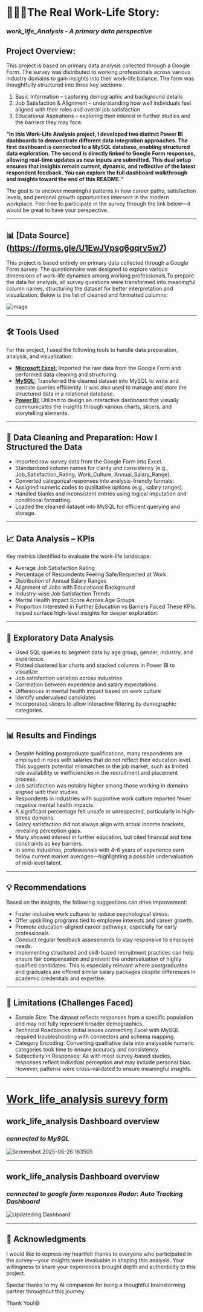 # 🧑🏻‍💼**The Real Work-Life Story:** 
### *work_life_Analysis - A primary data perspective*

## Project Overview:
This project is based on primary data analysis collected through a Google Form. The survey was distributed to working professionals across various industry domains to gain insights into their work-life balance. The form was thoughtfully structured into three key sections:
1.	Basic Information – capturing demographic and background details
2.	Job Satisfaction & Alignment – understanding how well individuals feel aligned with their roles and overall job satisfaction
3.	Educational Aspirations – exploring their interest in further studies and the barriers they may face.

**“In this Work-Life Analysis project, I developed two distinct Power BI dashboards to demonstrate different data integration approaches. The first dashboard is connected to a MySQL database, enabling structured data exploration. The second is directly linked to Google Form responses, allowing real-time updates as new inputs are submitted.
This dual setup ensures that insights remain current, dynamic, and reflective of the latest respondent feedback.
You can explore the full dashboard walkthrough and insights toward the end of this README.”** 

The goal is to uncover meaningful patterns in how career paths, satisfaction levels, and personal growth opportunities intersect in the modern workplace. Feel free to participate in the survey through the link below—it would be great to have your perspective.


---

## 📊 [Data Source] (https://forms.gle/U1EwJVpsg6gqrv5w7)
This project is based entirely on primary data collected through a Google Form survey. The questionnaire was designed to explore various dimensions of work-life dynamics among working professionals.To prepare the data for analysis, all survey questions were transformed into meaningful column names, structuring the dataset for better interpretation and visualization. Below is the list of cleaned and formatted columns:

![image](https://github.com/user-attachments/assets/f93b153f-91e3-41d7-b901-4081d85a6fdc)



---

## 🛠️ Tools Used
For this project, I used the following tools to handle data preparation, analysis, and visualization:
- **<ins>Microsoft Excel:</ins>** Imported the raw data from the Google Form and performed data cleaning and structuring.
- **<ins>MySQL:</ins>** Transferred the cleaned dataset into MySQL to write and execute queries efficiently. It was also used to manage and store the structured data in a relational database.
- **<ins>Power BI:</ins>** Utilized to design an interactive dashboard that visually communicates the insights through various charts, slicers, and storytelling elements.

---

## 🧹 Data Cleaning and Preparation: How I Structured the Data
-	Imported raw survey data from the Google Form into Excel.
-	Standardized column names for clarity and consistency (e.g., Job_Satisfaction_Rating, Work_Culture, Annual_Salary_Range).
-	Converted categorical responses into analysis-friendly formats:
-	Assigned numeric codes to qualitative options (e.g., salary ranges).
-	Handled blanks and inconsistent entries using logical imputation and conditional formatting.
-	Loaded the cleaned dataset into MySQL for efficient querying and storage.

---

## 📈 Data Analysis – KPIs
Key metrics identified to evaluate the work-life landscape:
-	Average Job Satisfaction Rating
-	Percentage of Respondents Feeling Safe/Respected at Work
- Distribution of Annual Salary Ranges
-	Alignment of Jobs with Educational Background
-	Industry-wise Job Satisfaction Trends
-	Mental Health Impact Score Across Age Groups
-	Proportion Interested in Further Education vs Barriers Faced
These KPIs helped surface high-level insights for deeper exploration.

---

## 🔎 Exploratory Data Analysis
-	Used SQL queries to segment data by age group, gender, industry, and experience.
-	Plotted clustered bar charts and stacked columns in Power BI to visualize:
-	Job satisfaction variation across industries
-	Correlation between experience and salary expectations
-	Differences in mental health impact based on work culture
-	Identify undervalued candidates 
-	Incorporated slicers to allow interactive filtering by demographic categories.


---

## 📊 Results and Findings
-	Despite holding postgraduate qualifications, many respondents are employed in roles with salaries that do not reflect their education level. This suggests potential mismatches in the job market, such as limited role availability or inefficiencies in the recruitment and placement process.
-	Job satisfaction was notably higher among those working in domains aligned with their studies.
-	Respondents in industries with supportive work culture reported fewer negative mental health impacts.
-	A significant percentage felt unsafe or unrespected, particularly in high-stress domains.
-	Salary satisfaction did not always align with actual income brackets, revealing perception gaps.
-	Many showed interest in further education, but cited financial and time constraints as key barriers.
-	In some industries, professionals with 4–6 years of experience earn below current market averages—highlighting a possible undervaluation of mid-level talent.

---

## 💡 Recommendations
Based on the insights, the following suggestions can drive improvement:
-	Foster inclusive work cultures to reduce psychological stress.
-	Offer upskilling programs tied to employee interests and career growth.
-	Promote education-aligned career pathways, especially for early professionals.
-	Conduct regular feedback assessments to stay responsive to employee needs.
-	Implementing structured and skill-based recruitment practices can help ensure fair compensation and prevent the undervaluation of highly qualified candidates. This is especially relevant where postgraduates and graduates are offered similar salary packages despite differences in academic credentials and expertise.

---

## 🚧 Limitations (Challenges Faced)
-	Sample Size: The dataset reflects responses from a specific population and may not fully represent broader demographics.
-	Technical Roadblocks: Initial issues connecting Excel with MySQL required troubleshooting with connectors and schema mapping.
-	Category Encoding: Converting qualitative data into analysable numeric categories took time to ensure accuracy and consistency.
-	Subjectivity in Responses: As with most survey-based studies, responses reflect individual perception and may include personal bias. However, patterns were cross-validated to ensure meaningful insights.

---

# [Work_life_analysis surevy form](https://forms.gle/U1EwJVpsg6gqrv5w7)

## work_life_analysis Dashboard overview
### ***connected to MySQL***
![Screenshot 2025-06-26 163505](https://github.com/user-attachments/assets/fc04b538-d6ba-4c08-9e73-b629f372b888)

---

## work_life_analysis Dashboard overview
### ***connected to google form responses Radar: Auto Tracking Dashboard***
![Updateding Dashboard](https://github.com/user-attachments/assets/252d9cf8-7eeb-45c2-bd62-6b5cd9f0e1d2)


---

## 🙏 Acknowledgments 
I would like to express my heartfelt thanks to everyone who participated in the survey—your insights were invaluable in shaping this analysis. Your willingness to share your experiences brought depth and authenticity to this project.

Special thanks to my AI companion for being a thoughtful brainstorming partner throughout this journey.

Thank You!😄


